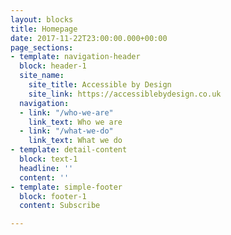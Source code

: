 ```yaml
---
layout: blocks
title: Homepage
date: 2017-11-22T23:00:00.000+00:00
page_sections:
- template: navigation-header
  block: header-1
  site_name:
    site_title: Accessible by Design
    site_link: https://accessiblebydesign.co.uk
  navigation:
  - link: "/who-we-are"
    link_text: Who we are
  - link: "/what-we-do"
    link_text: What we do
- template: detail-content
  block: text-1
  headline: ''
  content: ''
- template: simple-footer
  block: footer-1
  content: Subscribe

---
```


